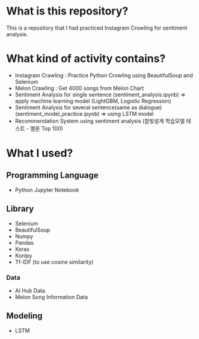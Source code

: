 # What is this repository?
This is a repository that I had practiced Instagram Crowling for sentiment analysis. 
# What kind of activity contains?
+ Instagram Crawling : Practice Python Crowling using BeautifulSoup and Selenium
+ Melon Crawling : Get 4000 songs from Melon Chart
+ Sentiment Analysis for single sentence (sentiment_analysis.ipynb)
=> apply machine learning model (LightGBM, Logistic Regression)
+ Sentiment Analysis for several sentence(same as dialogue) (sentiment_model_practice.ipynb)
=> using LSTM model
+ Recommendation System using sentiment analysis (참빛설계 학습모델 테스트 - 멜론 Top 100)

# What I used?
## Programming Language
+ Python Jupyter Notebook

## Library
+ Selenium
+ BeautifulSoup
+ Numpy
+ Pandas
+ Keras 
+ Konlpy
+ Tf-IDF (to use cosine similarity)

### Data
+ AI Hub Data
+ Melon Song Information Data

## Modeling
+ LSTM 
